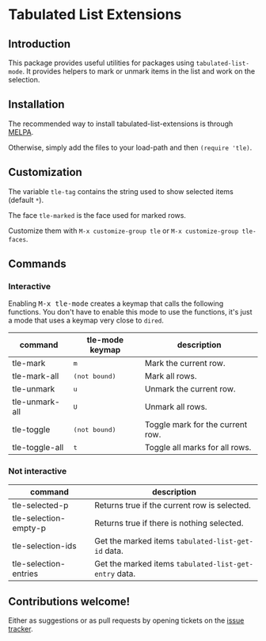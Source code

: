 # Tabulated List Extensions

## Introduction

This package provides useful utilities for packages using `tabulated-list-mode`.
It provides helpers to mark or unmark items in the list and work on the selection.

## Installation

The recommended way to install tabulated-list-extensions is through [MELPA](https://github.com/milkypostman/melpa).

Otherwise, simply add the files to your load-path and then `(require 'tle)`.

## Customization

The variable `tle-tag` contains the string used to show selected items (default `*`).

The face `tle-marked` is the face used for marked rows.

Customize them with `M-x customize-group tle` or `M-x customize-group tle-faces`.

## Commands

### Interactive

Enabling <kbd>M-x tle-mode</kbd> creates a keymap that calls the following functions.
You don't have to enable this mode to use the functions, it's just a mode that uses a keymap very close to `dired`.

| command                | tle-mode keymap        | description                       |
|------------------------|------------------------|-----------------------------------|
| tle-mark               | <kbd>m</kbd>           | Mark the current row.             |
| tle-mark-all           | <kbd>(not bound)</kbd> | Mark all rows.                    |
| tle-unmark             | <kbd>u</kbd>           | Unmark the current row.           |
| tle-unmark-all         | <kbd>U</kbd>           | Unmark all rows.                  |
| tle-toggle             | <kbd>(not bound)</kbd> | Toggle mark for the current row.  |
| tle-toggle-all         | <kbd>t</kbd>           | Toggle all marks for all rows.    |

### Not interactive

| command               | description                                           |
|-----------------------|-------------------------------------------------------|
| tle-selected-p        | Returns true if the current row is selected.          |
| tle-selection-empty-p | Returns true if there is nothing selected.            |
| tle-selection-ids     | Get the marked items `tabulated-list-get-id` data.    |
| tle-selection-entries | Get the marked items `tabulated-list-get-entry` data. |

## Contributions welcome!

Either as suggestions or as pull requests by opening tickets on the
[issue tracker](https://github.com/Silex/tabulated-list-extensions/issues).
